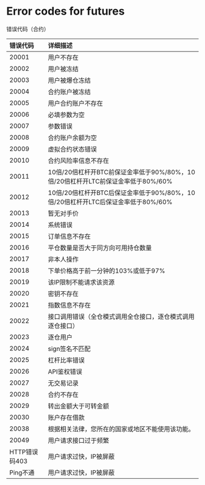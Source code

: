 # Error codes for futures

错误代码（合约）  

| 错误代码        | 详细描述    |
| :-----    | :-----   |
|20001	|	用户不存在|
|20002	|	用户被冻结|
|20003	|	用户被爆仓冻结|
|20004	|	合约账户被冻结|
|20005	|	用户合约账户不存在|
|20006	|	必填参数为空|
|20007	|	参数错误|
|20008	|	合约账户余额为空|
|20009	|	虚拟合约状态错误|
|20010	|	合约风险率信息不存在|
|20011	|	10倍/20倍杠杆开BTC前保证金率低于90%/80%，10倍/20倍杠杆开LTC前保证金率低于80%/60%|
|20012	|	10倍/20倍杠杆开BTC后保证金率低于90%/80%，10倍/20倍杠杆开LTC后保证金率低于80%/60%|
|20013	|	暂无对手价|
|20014	|	系统错误|
|20015	|	订单信息不存在|
|20016	|	平仓数量是否大于同方向可用持仓数量|
|20017	|	非本人操作|
|20018	|	下单价格高于前一分钟的103%或低于97%|
|20019	|	该IP限制不能请求该资源|
|20020	|	密钥不存在|
|20021	|	指数信息不存在|
|20022	|	接口调用错误（全仓模式调用全仓接口，逐仓模式调用逐仓接口）|
|20023	|	逐仓用户|
|20024	|	sign签名不匹配|
|20025	|	杠杆比率错误|
|20026	|	API鉴权错误|
|20027	|	无交易记录|
|20028	|	合约不存在|
|20029	|	转出金额大于可转金额|
|20030	|	账户存在借款|
|20038	|	根据相关法律，您所在的国家或地区不能使用该功能。|
|20049	|	用户请求接口过于频繁|
|HTTP错误码403	|	用户请求过快，IP被屏蔽|
|Ping不通	|	用户请求过快，IP被屏蔽|
